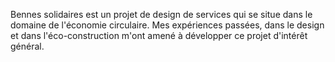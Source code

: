 Bennes solidaires est un projet de design de services qui se situe dans le domaine de l'économie circulaire. Mes expériences passées, dans le design et dans l'éco-construction m'ont amené à développer ce projet d'intérêt général.

